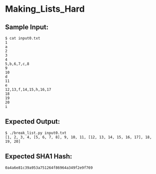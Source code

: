 # Making_Lists_Hard

## Sample Input:

```
$ cat input0.txt 
1
a
2
3
4
5,b,6,7,c,8
9
10
d
11
e
12,13,f,14,15,h,16,17
18
19
20
i
```
## Expected Output:

```
$ ./break_list.py input0.txt 
[1, 2, 3, 4, [5, 6, 7, 8], 9, 10, 11, [12, 13, 14, 15, 16, 17], 18, 19, 20]
```
## Expected SHA1 Hash:

```
0a4a6e81c39a953a751264f86964a349f2e9f769
```
